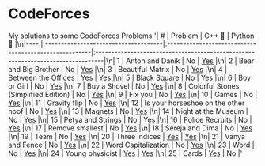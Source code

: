 # CodeForces
My solutions to some CodeForces Problems
'|   # | Problem                              | C++ :muscle:                                          | Python :snake:                                                                  |\n|----:|:-------------------------------------|:------------------------------------------------------|:--------------------------------------------------------------------------------|\n|   1 | Anton and Danik                      | No                                                    | [Yes](./CodeForces%20python/Anton%20and%20Danik.py)                             |\n|   2 | Bear and Big Brother                 | No                                                    | [Yes](./CodeForces%20python/Bear%20and%20Big%20Brother.py)                      |\n|   3 | Beautiful Matrix                     | No                                                    | [Yes](./CodeForces%20python/Beautiful%20Matrix.py)                              |\n|   4 | Between the Offices                  | [Yes](./CodeForces%20cpp/Between%20the%20Offices.cpp) | [Yes](./CodeForces%20python/Between%20the%20Offices.py)                         |\n|   5 | Black Square                         | No                                                    | [Yes](./CodeForces%20python/Black%20Square.py)                                  |\n|   6 | Boy or Girl                          | No                                                    | [Yes](./CodeForces%20python/Boy%20or%20Girl.py)                                 |\n|   7 | Buy a Shovel                         | No                                                    | [Yes](./CodeForces%20python/Buy%20a%20Shovel.py)                                |\n|   8 | Colorful Stones (Simplified Edition) | No                                                    | [Yes](./CodeForces%20python/Colorful%20Stones%20(Simplified%20Edition).py)      |\n|   9 | Fix you                              | No                                                    | [Yes](./CodeForces%20python/Fix%20you.py)                                       |\n|  10 | Games                                | No                                                    | [Yes](./CodeForces%20python/Games.py)                                           |\n|  11 | Gravity flip                         | No                                                    | [Yes](./CodeForces%20python/Gravity%20flip.py)                                  |\n|  12 | Is your horseshoe on the other hoof  | No                                                    | [Yes](./CodeForces%20python/Is%20your%20horseshoe%20on%20the%20other%20hoof.py) |\n|  13 | Magnets                              | No                                                    | [Yes](./CodeForces%20python/Magnets.py)                                         |\n|  14 | Night at the Museum                  | No                                                    | [Yes](./CodeForces%20python/Night%20at%20the%20Museum.py)                       |\n|  15 | Petya and Strings                    | No                                                    | [Yes](./CodeForces%20python/Petya%20and%20Strings.py)                           |\n|  16 | Police Recruits                      | No                                                    | [Yes](./CodeForces%20python/Police%20Recruits.py)                               |\n|  17 | Remove smallest                      | No                                                    | [Yes](./CodeForces%20python/Remove%20smallest.py)                               |\n|  18 | Sereja and Dima                      | No                                                    | [Yes](./CodeForces%20python/Sereja%20and%20Dima.py)                             |\n|  19 | Team                                 | No                                                    | [Yes](./CodeForces%20python/Team.py)                                            |\n|  20 | Three indices                        | [Yes](./CodeForces%20cpp/Three%20indices.cpp)         | [Yes](./CodeForces%20python/Three%20indices.py)                                 |\n|  21 | Vanya and Fence                      | No                                                    | [Yes](./CodeForces%20python/Vanya%20and%20Fence.py)                             |\n|  22 | Word Capitalization                  | No                                                    | [Yes](./CodeForces%20python/Word%20Capitalization.py)                           |\n|  23 | Word                                 | No                                                    | [Yes](./CodeForces%20python/Word.py)                                            |\n|  24 | Young physicist                      | [Yes](./CodeForces%20cpp/Young%20physicist.cpp)       | [Yes](./CodeForces%20python/Young%20physicist.py)                               |\n|  25 | Cards                                | [Yes](./CodeForces%20cpp/Cards.cpp)                   | No                                                                              |'
